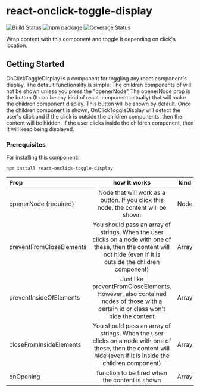 # react-onclick-toggle-display

[![Build Status](https://travis-ci.org/manutorre/react-onclick-toggle-display.svg?branch=master)](https://travis-ci.org/manutorre/react-onclick-toggle-display)
[![npm package][npm-badge]][npm]
[![Coverage Status](https://coveralls.io/repos/github/manutorre/react-onclick-toggle-display/badge.svg?branch=master)](https://coveralls.io/github/manutorre/react-onclick-toggle-display?branch=master)

[build-badge]: https://img.shields.io/travis/user/repo/master.png?style=flat-square
[build]: https://travis-ci.org/user/repo

[npm-badge]: https://img.shields.io/npm/v/npm-package.png?style=flat-square
[npm]: https://www.npmjs.org/package/npm-package

[coveralls-badge]: https://img.shields.io/coveralls/user/repo/master.png?style=flat-square
[coveralls]: https://coveralls.io/github/user/repo


Wrap content with this component and toggle It depending on click's location.

## Getting Started

OnClickToggleDisplay is a component for toggling any react component's display.
The default functionality is simple:
The children components of <OnClickToggleDisplay> will not be shown unless you press the "openerNode"
The openerNode prop is the button (It can be any kind of react component actually) that will make the children component display. This button will be shown by default.
Once the children component is shown, OnClickToggleDisplay will detect the user's click and if the click is outside the children components, then the content will be hidden. If the user clicks inside the children component, then It will keep being displayed.

### Prerequisites

For installing this component:

```
npm install react-onclick-toggle-display
```

| Prop | how It works | kind |
| :---         |     :---:      |    :---:      |  
| openerNode (required)   | Node that will work as a button. If you click this node, the content will be shown     | Node |
| preventFromCloseElements     | You should pass an array of strings. When the user clicks on a node with one of these, then the content will not hide (even if It is outside the children component)        | Array |
| preventInsideOfElements   | Just like preventFromCloseElements. However, also contained nodes of those with a certain id or class won't hide the content     | Array |
| closeFromInsideElements | You should pass an array of strings. When the user clicks on a node with one of these, then the content will hide (even if It is inside the children component)        | Array |
| onOpening | function to be fired when the content is shown | Array |
